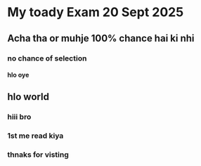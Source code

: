 # My toady Exam 20 Sept 2025


## Acha tha or muhje 100% chance hai ki nhi 

### no chance of selection


#### hlo oye



## hlo world


### hiii bro


### 1st me read kiya


### thnaks for visting
